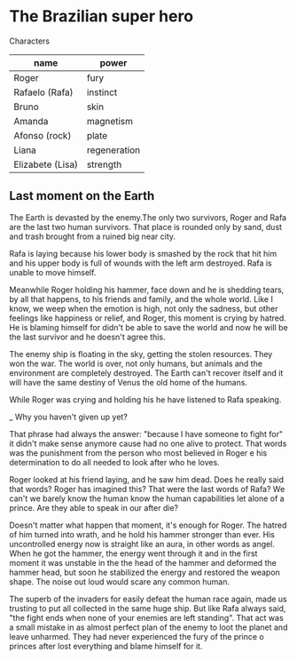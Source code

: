# The Brazilian super hero

Characters

| name             | power        |
| ---------------- | ------------ |
| Roger            | fury         |
| Rafaelo (Rafa)   | instinct     |
| Bruno            | skin         |
| Amanda           | magnetism    |
| Afonso (rock)    | plate        |
| Liana            | regeneration |
| Elizabete (Lisa) | strength     |

## Last moment on the Earth

The Earth is devasted by the enemy.The
only two survivors, Roger and Rafa are
the last two human survivors. That place
is rounded only by sand, dust and trash
brought from a ruined big near city.

Rafa is laying because his lower body is
smashed by the rock that hit him and his
upper body is full of wounds with the left
arm destroyed. Rafa is unable to move
himself.

Meanwhile Roger holding his hammer, face
down and he is shedding tears, by all
that happens, to his friends and family,
and the whole world. Like I know, we weep
when the emotion is high, not only the
sadness, but other feelings like happiness
or relief, and Roger, this moment is
crying by hatred. He is blaming himself
for didn't be able to save the world
and now he will be the last survivor and
he doesn't agree this.

The enemy ship is floating in the sky,
getting the stolen resources. They won
the war. The world is over, not only
humans, but animals and the environment
are completely destroyed.
The Earth can't recover itself and it will
have the same destiny of Venus the old
home of the humans.

While Roger was crying and holding his
he have listened to Rafa speaking.

_ Why you haven't given up yet?

That phrase had always the answer:
"because I have someone to fight for"
it didn't make sense anymore cause had
no one alive to protect. That words
was the punishment from the person who
most believed in Roger e his determination
to do all needed to look after who he
loves.

Roger looked at his friend laying, and he
saw him dead. Does he really said that
words? Roger has imagined this? That were
the last words of Rafa? We can't we barely know the human
know the human capabilities let alone of a
prince. Are they able to speak in our
after die?

Doesn't matter what happen that moment,
it's enough for Roger.
The hatred of him turned into wrath, and
he hold his hammer stronger than ever.
His uncontrolled energy now is straight
like an aura, in other words as angel.
When he got the hammer, the energy went
through it and in the first moment it was
unstable in the the head of the hammer and
deformed the hammer head, but soon he
stabilized the energy and restored the
weapon shape. The noise out loud would
scare any common human.

The superb of the invaders for easily
defeat the human race again, made us
trusting to put all collected in the same
huge ship. But like Rafa always said,
"the fight ends when none of your enemies
are left standing". That act was a small
mistake in as almost perfect plan of the
enemy to loot the planet and leave
unharmed. They had never experienced
the fury of the prince o princes after
lost everything and blame himself for it.
